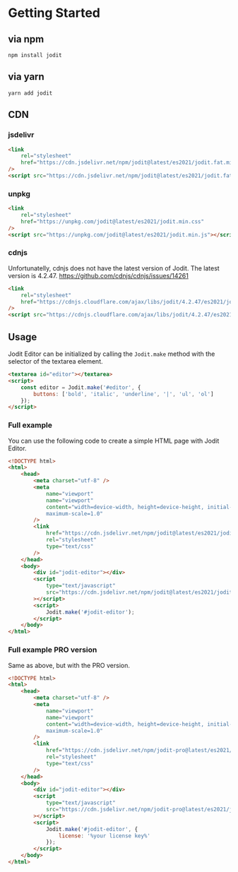 # Getting Started

## via npm

```shell
npm install jodit
```

## via yarn

```shell
yarn add jodit
```

## CDN

### jsdelivr

```html
<link
	rel="stylesheet"
	href="https://cdn.jsdelivr.net/npm/jodit@latest/es2021/jodit.fat.min.css"
/>
<script src="https://cdn.jsdelivr.net/npm/jodit@latest/es2021/jodit.fat.min.js"></script>
```

### unpkg

```html
<link
	rel="stylesheet"
	href="https://unpkg.com/jodit@latest/es2021/jodit.min.css"
/>
<script src="https://unpkg.com/jodit@latest/es2021/jodit.min.js"></script>
```

### cdnjs

Unfortunatelly, cdnjs does not have the latest version of Jodit. The latest version is 4.2.47.
https://github.com/cdnjs/cdnjs/issues/14261

```html
<link
	rel="stylesheet"
	href="https://cdnjs.cloudflare.com/ajax/libs/jodit/4.2.47/es2021/jodit.min.css"
/>
<script src="https://cdnjs.cloudflare.com/ajax/libs/jodit/4.2.47/es2021/jodit.min.js"></script>
```

## Usage

Jodit Editor can be initialized by calling the `Jodit.make` method with the selector of the textarea element.

```html
<textarea id="editor"></textarea>
<script>
	const editor = Jodit.make('#editor', {
		buttons: ['bold', 'italic', 'underline', '|', 'ul', 'ol']
	});
</script>
```

### Full example

You can use the following code to create a simple HTML page with Jodit Editor.

```html
<!DOCTYPE html>
<html>
	<head>
		<meta charset="utf-8" />
		<meta
			name="viewport"
			name="viewport"
			content="width=device-width, height=device-height, initial-scale=1.0,
            maximum-scale=1.0"
		/>
		<link
			href="https://cdn.jsdelivr.net/npm/jodit@latest/es2021/jodit.fat.min.css"
			rel="stylesheet"
			type="text/css"
		/>
	</head>
	<body>
		<div id="jodit-editor"></div>
		<script
			type="text/javascript"
			src="https://cdn.jsdelivr.net/npm/jodit@latest/es2021/jodit.fat.min.js"
		></script>
		<script>
			Jodit.make('#jodit-editor');
		</script>
	</body>
</html>
```

### Full example PRO version

Same as above, but with the PRO version.

```html
<!DOCTYPE html>
<html>
	<head>
		<meta charset="utf-8" />
		<meta
			name="viewport"
			name="viewport"
			content="width=device-width, height=device-height, initial-scale=1.0,
            maximum-scale=1.0"
		/>
		<link
			href="https://cdn.jsdelivr.net/npm/jodit-pro@latest/es2021/jodit.fat.min.css"
			rel="stylesheet"
			type="text/css"
		/>
	</head>
	<body>
		<div id="jodit-editor"></div>
		<script
			type="text/javascript"
			src="https://cdn.jsdelivr.net/npm/jodit-pro@latest/es2021/jodit.fat.min.js"
		></script>
		<script>
			Jodit.make('#jodit-editor', {
				license: '%your license key%'
			});
		</script>
	</body>
</html>
```
